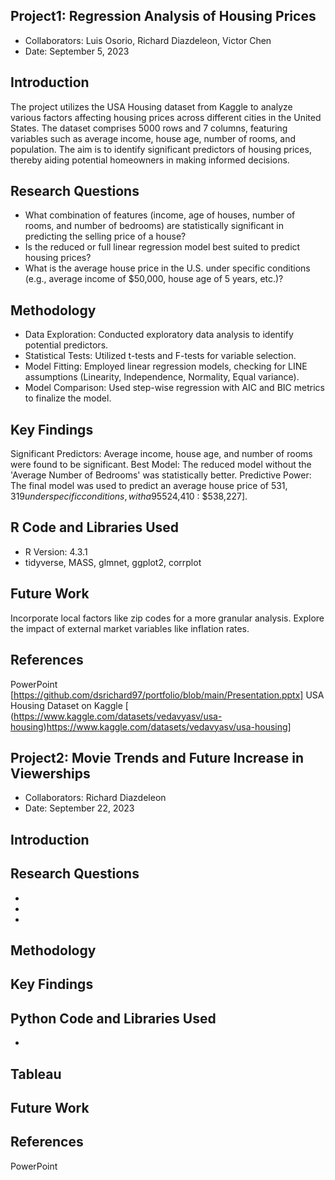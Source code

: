 ## Project1: Regression Analysis of Housing Prices
* Collaborators: Luis Osorio, Richard Diazdeleon, Victor Chen
* Date: September 5, 2023

## Introduction
The project utilizes the USA Housing dataset from Kaggle to analyze various factors affecting housing prices across different cities in the United States. The dataset comprises 5000 rows and 7 columns, featuring variables such as average income, house age, number of rooms, and population. The aim is to identify significant predictors of housing prices, thereby aiding potential homeowners in making informed decisions.

## Research Questions
* What combination of features (income, age of houses, number of rooms, and number of bedrooms) are statistically significant in predicting the selling price of a house?
* Is the reduced or full linear regression model best suited to predict housing prices?
* What is the average house price in the U.S. under specific conditions (e.g., average income of $50,000, house age of 5 years, etc.)?

## Methodology
* Data Exploration: Conducted exploratory data analysis to identify potential predictors.
* Statistical Tests: Utilized t-tests and F-tests for variable selection.
* Model Fitting: Employed linear regression models, checking for LINE assumptions (Linearity, Independence, Normality, Equal variance).
* Model Comparison: Used step-wise regression with AIC and BIC metrics to finalize the model.

## Key Findings
Significant Predictors: Average income, house age, and number of rooms were found to be significant.
Best Model: The reduced model without the 'Average Number of Bedrooms' was statistically better.
Predictive Power: The final model was used to predict an average house price of $531,319 under specific conditions, with a 95% confidence interval of [$524,410 : $538,227].

##  R Code and Libraries Used
* R Version: 4.3.1
* tidyverse, MASS, glmnet, ggplot2, corrplot

## Future Work
Incorporate local factors like zip codes for a more granular analysis.
Explore the impact of external market variables like inflation rates.

## References
PowerPoint [https://github.com/dsrichard97/portfolio/blob/main/Presentation.pptx]
USA Housing Dataset on Kaggle [
(https://www.kaggle.com/datasets/vedavyasv/usa-housing)https://www.kaggle.com/datasets/vedavyasv/usa-housing]





## Project2: Movie Trends and Future Increase in Viewerships
* Collaborators: Richard Diazdeleon
* Date: September 22, 2023


## Introduction


## Research Questions
*
*
*

## Methodology


## Key Findings


##  Python Code and Libraries Used
*

## Tableau 


## Future Work


## References
PowerPoint















